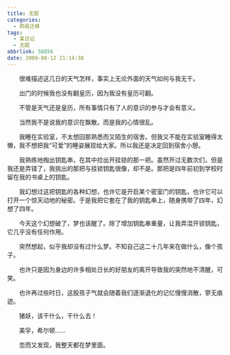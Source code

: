 ```yaml
---
title: 无题
categories:
  - 网易迁移
tags:
  - 某日记
  - 无题
abbrlink: 58856
date: 2009-08-12 21:14:38
---
```


&emsp;&emsp;很难描述这几日的天气怎样，事实上无论外面的天气如何与我无干。

&emsp;&emsp;出门的时候我也没有翻皇历，因为我没有皇历可翻。

&emsp;&emsp;不管是天气还是皇历，所有事情只有了人的意识的参与才会有意义。

&emsp;&emsp;当然我不是说我的意识在飘散。而是我的心情很乱。

&emsp;&emsp;我睡在实验室，不太想回那熟悉而又陌生的宿舍。但我又不能在实验室睡得太懒，我不想把我“可爱”的睡姿展现给大家。所以我还是决定回到宿舍小憩。

&emsp;&emsp;我熟练地掏出钥匙串，在其中捡出开挂锁的那一把。虽然开过无数次们，但是我还是弄错了，我挑出的那把与挂锁钥匙很像，却不是。那把是四年前初到学校时留在我的书桌上的钥匙。

&emsp;&emsp;我幻想过这把钥匙的各种幻想，也许它是开启某个密室门的钥匙，也许它可以打开一个惊天动地的秘密。于是我把它套在了我的钥匙串上，随身携带了四年，幻想了四年。

&emsp;&emsp;今天这个幻想破了，梦也该醒了。除了增加钥匙串重量，让我弄混开锁钥匙，它几乎没有任何作用。

&emsp;&emsp;突然想起，似乎我却没有过什么梦。不知自己这二十几年来在做什么，像个孩子。

&emsp;&emsp;也许只是因为身边的许多相处日长的好朋友的离开导致我的突然地不清醒，可笑。

&emsp;&emsp;也许再过些时日，这股孩子气就会随着我们逐渐退化的记忆慢慢消散，寥无痕迹。

&emsp;&emsp;猪妖，该干什么，干什么去！

&emsp;&emsp;美孚，希尔顿……

&emsp;&emsp;忽而又发现，我整天都在梦里面。

